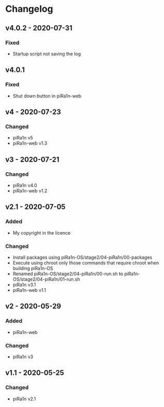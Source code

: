 # Changelog

## v4.0.2 - 2020-07-31
### Fixed
- Startup script not saving the log

## v4.0.1
### Fixed
- Shut down button in piRa1n-web

## v4 - 2020-07-23
### Changed
- piRa1n v5
- piRa1n-web v1.3

## v3 - 2020-07-21
### Changed
- piRa1n v4.0
- piRa1n-web v1.2

## v2.1 - 2020-07-05
### Added
- My copyright in the licence
### Changed
- Install packages using piRa1n-OS/stage2/04-piRa1n/00-packages
- Execute using chroot only those commands that require chroot when building piRa1n-OS
- Renamed piRa1n-OS/stage2/04-piRa1n/00-run.sh to piRa1n-OS/stage2/04-piRa1n/01-run.sh
- piRa1n v3.1
- piRa1n-web v1.1

## v2 - 2020-05-29
### Added
- piRa1n-web
### Changed
- piRa1n v3

## v1.1 - 2020-05-25
### Changed
- piRa1n v2.1
